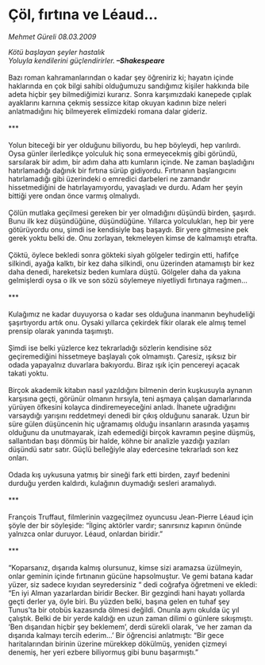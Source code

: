 # Çöl, fırtına ve Léaud...

*Mehmet Güreli 08.03.2009*

<div class="taraf_structure_2col_1zq">
<div class="margen_n">



 <p><i>Kötü başlayan şeyler hastalık</i> <i><br/>Yoluyla kendilerini güçlendirirler.<b> –Shakespeare</b></i> <br/><br/>Bazı roman kahramanlarından o kadar şey öğreniriz ki; hayatın içinde haklarında en çok bilgi sahibi olduğumuzu sandığımız kişiler hakkında bile adeta hiçbir şey bilmediğimizi kurarız. Sonra karşımızdaki kanepede çıplak ayaklarını karnına çekmiş sessizce kitap okuyan kadının bize neleri anlatmadığını hiç bilmeyerek elimizdeki romana dalar gideriz. <br/><br/>*** <br/><br/>Yolun biteceği bir yer olduğunu biliyordu, bu hep böyleydi, hep varılırdı. Oysa günler ilerledikçe yolculuk hiç sona ermeyecekmiş gibi göründü, sarsılarak bir adım, bir adım daha attı kumların içinde. Ne zaman başladığını hatırlamadığı dağınık bir fırtına sürüp gidiyordu. Fırtınanın başlangıcını hatırlamadığı gibi üzerindeki o emredici darbeleri ne zamandır hissetmediğini de hatırlayamıyordu, yavaşladı ve durdu. Adam her şeyin bittiği yere ondan önce varmış olmalıydı. <br/><br/>Çölün mutlaka geçilmesi gereken bir yer olmadığını düşündü birden, şaşırdı. Bunu ilk kez düşündüğüne, düşündüğüne. Yıllarca yolculukları, hep bir yere götürüyordu onu, şimdi ise kendisiyle baş başaydı. Bir yere gitmesine pek gerek yoktu belki de. Onu zorlayan, tekmeleyen kimse de kalmamıştı etrafta. <br/><br/>Çöktü, öylece bekledi sonra gökteki siyah gölgeler tedirgin etti, hafifçe silkindi, ayağa kalktı, bir kez daha silkindi, onu üzerinden atamamıştı bir kez daha denedi, hareketsiz beden kumlara düştü. Gölgeler daha da yakına gelmişlerdi oysa o ilk ve son sözü söylemeye niyetliydi fırtınaya rağmen... <br/><br/>*** <br/><br/>Kulağımız ne kadar duyuyorsa o kadar ses olduğuna inanmanın beyhudeliği şaşırtıyordu artık onu. Oysaki yıllarca çekirdek fikir olarak ele almış temel prensip olarak yanında taşımıştı. <br/><br/>Şimdi ise belki yüzlerce kez tekrarladığı sözlerin kendisine söz geçiremediğini hissetmeye başlayalı çok olmamıştı. Çaresiz, ışıksız bir odada yapayalnız duvarlara bakıyordu. Biraz ışık için pencereyi açacak takati yoktu. <br/><br/>Birçok akademik kitabın nasıl yazıldığını bilmenin derin kuşkusuyla aynanın karşısına geçti, görünür olmanın hırsıyla, teni aşmaya çalışan damarlarında yürüyen öfkesini kolayca dindiremeyeceğini anladı. İhanete uğradığını varsaydığı yarışını reddetmeyi denedi bir çıkış olduğunu sanarak. Uzun bir süre gülen düşüncenin hiç uğramamış olduğu insanların arasında yaşamış olduğunu da unutmayarak, izah edemediği birçok kavramın peşine düşmüş, sallantıdan başı dönmüş bir halde, köhne bir analizle yazdığı yazıları düşündü satır satır. Güçlü belleğiyle alay edercesine tekrarladı son kez onları. <br/><br/>Odada kış uykusuna yatmış bir sineği fark etti birden, zayıf bedenini durduğu yerden kaldırdı, kulağının duymadığı sesleri aramalıydı. <br/><br/>*** <br/><br/>François Truffaut, filmlerinin vazgeçilmez oyuncusu Jean-Pierre Léaud için şöyle der bir söyleşide: “İlginç aktörler vardır; sanırsınız kapının önünde yalnızca onlar duruyor. Léaud, onlardan biridir.” <br/><br/>*** <br/><br/>“Koparsanız, dışarıda kalmış olursunuz, kimse sizi aramazsa üzülmeyin, onlar geminin içinde fırtınanın gücüne hapsolmuştur. Ve gemi batana kadar yüzer, siz sadece kıyıdan seyredersiniz “ dedi coğrafya öğretmeni ve ekledi: “En iyi Alman yazarlardan biridir Becker. Bir gezgindi hani hayatı yollarda geçti derler ya, öyle biri. Bu yüzden belki, başına gelen en tuhaf şey Tunus’ta bir otobüs kazasında ölmesi değildi. Onunla aynı okulda üç yıl çalıştık. Belki de bir yerde kaldığı en uzun zaman dilimi o günlere sıkışmıştı. ‘Ben dışarıdan hiçbir şey beklemem’, derdi sürekli olarak, ‘ve her zaman da dışarıda kalmayı tercih ederim...’ Bir öğrencisi anlatmıştı: “Bir gece haritalarından birinin üzerine mürekkep dökülmüş, yeniden çizmeyi denemiş, her yeri ezbere biliyormuş gibi bunu başarmıştı.”</p>
<br/>
<br/>
<br/>



<br/>


<div id="taraf_not">
</div>

</div>


</div>
